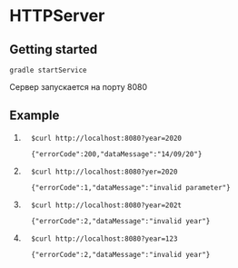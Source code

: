 # HTTPServer
## Getting started
```
gradle startService
```
Сервер запускается на порту 8080

## Example
1.       $curl http://localhost:8080?year=2020

         {"errorCode":200,"dataMessage":"14/09/20"}

2.       $curl http://localhost:8080?yer=2020

         {"errorCode":1,"dataMessage":"invalid parameter"}
   
3.       $curl http://localhost:8080?year=202t
               
         {"errorCode":2,"dataMessage":"invalid year"}
         
4.       $curl http://localhost:8080?year=123
               
         {"errorCode":2,"dataMessage":"invalid year"}
